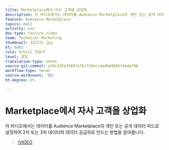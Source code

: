 ```yaml
---
title: Marketplace에서 자사 고객을 상업화
description: 이 비디오에서는 데이터를 Audience Marketplace의 개인 또는 공개 데이터 피드로 설정하여 2차 또는 3차 데이터의 데이터 공급자로 만드는 방법을 알아봅니다.
feature: Audience Marketplace
topics: null
activity: use
doc-type: feature video
team: Technical Marketing
thumbnail: 331721.jpg
kt: 6802
role: 비즈니스 전문가
level: 경험
translation-type: tm+mt
source-git-commit: a7dc335e75697a7b1720eccdadbb9605fdeda798
workflow-type: tm+mt
source-wordcount: '83'
ht-degree: 2%

---
```



# Marketplace에서 자사 고객을 상업화

이 비디오에서는 데이터를 Audience Marketplace의 개인 또는 공개 데이터 피드로 설정하여 2차 또는 3차 데이터의 데이터 공급자로 만드는 방법을 알아봅니다.

>[!VIDEO](https://video.tv.adobe.com/v/331721/?quality=12&learn=on)
